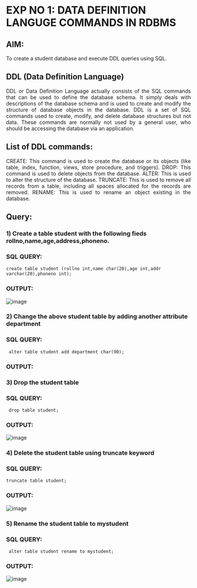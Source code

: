 # EXP NO 1: DATA DEFINITION LANGUGE COMMANDS IN RDBMS

## AIM:
To create a student database and execute DDL queries using SQL.


## DDL (Data Definition Language)
<div align="justify">
DDL or Data Definition Language actually consists of the SQL commands that can be used to define the database schema. It simply deals with descriptions of the database schema and is used to create and modify the structure of database objects in the database. DDL is a set of SQL commands used to create, modify, and delete database structures but not data. These commands are normally not used by a general user, who should be accessing the database via an application.
</div>
 
## List of DDL commands: 
<div align="justify">
CREATE: This command is used to create the database or its objects (like table, index, function, views, store procedure, and triggers).
DROP: This command is used to delete objects from the database.
ALTER: This is used to alter the structure of the database.
TRUNCATE: This is used to remove all records from a table, including all spaces allocated for the records are removed.
RENAME: This is used to rename an object existing in the database.
</div>

## Query:
### 1) Create a table student with the following fieds rollno,name,age,address,phoneno.

### SQL QUERY: 
```
create table student (rollno int,name char(20),age int,addr varchar(20),phoneno int);
```

### OUTPUT:
![image](https://github.com/Sujithra-dhayalan/G2_DBMS/assets/115523950/29919228-5d76-489d-8f6c-0a0009071a2b)


### 2) Change the above student table by adding another attribute department

### SQL QUERY: 
```
 alter table student add department char(90);
```

### OUTPUT:



### 3) Drop the student table
 
### SQL QUERY: 
```
 drop table student;
```

### OUTPUT:
![image](https://github.com/Sujithra-dhayalan/G2_DBMS/assets/115523950/d786eea4-2039-4527-9030-f44cf52d512a)



### 4) Delete the student table using truncate keyword

### SQL QUERY: 
```
truncate table student;
```


### OUTPUT:
![image](https://github.com/Sujithra-dhayalan/G2_DBMS/assets/115523950/d76c5757-70f0-439f-bf83-582199749c47)




### 5) Rename the student table to mystudent

### SQL QUERY: 
```
 alter table student rename to mystudent;
```


### OUTPUT:
![image](https://github.com/Sujithra-dhayalan/G2_DBMS/assets/115523950/ec355b7b-7505-4dc7-ae2c-ba63044c8dcd)

